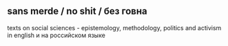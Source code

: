 ## **sans merde / no shit / без говна**
texts on social sciences - epistemology, methodology, politics and activism
in english и на российском языке
